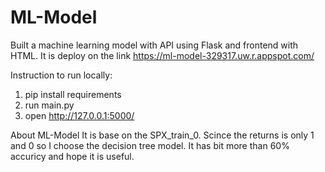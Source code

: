 # ML-Model
Built a machine learning model with API using Flask and frontend with HTML.
It is deploy on the link https://ml-model-329317.uw.r.appspot.com/

Instruction to run locally:
1. pip install requirements
2. run main.py
3. open http://127.0.0.1:5000/

About ML-Model
It is base on the SPX_train_0. Scince the returns is only 1 and 0 so I choose the decision tree model.
It has bit more than 60% accuricy and hope it is useful.


